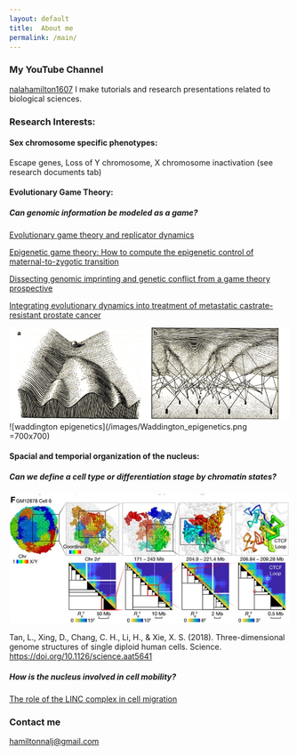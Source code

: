 ```yaml
---
layout: default
title:  About me
permalink: /main/
---
```


### My YouTube Channel
[nalahamilton1607](https://www.youtube.com/channel/UCDNVgS1O-37Fzl20FiNgb2g)
I make tutorials and research presentations related to biological sciences.

### Research Interests:
#### Sex chromosome specific phenotypes: 
Escape genes, Loss of Y chromosome, X chromosome inactivation
(see research documents tab)

#### Evolutionary Game Theory: 
##### Can genomic information be modeled as a game?


[Evolutionary game theory and replicator dynamics](https://www.youtube.com/watch?v=Xp7BAIyQxKE)


[Epigenetic game theory: How to compute the epigenetic control of maternal-to-zygotic transition](https://www.sciencedirect.com/science/article/abs/pii/S157106451630135X)


[Dissecting genomic imprinting and genetic conflict from a game theory prospective](https://pubmed.ncbi.nlm.nih.gov/28159530/)


[Integrating evolutionary dynamics into treatment of metastatic castrate-resistant prostate cancer](https://www.nature.com/articles/s41467-017-01968-5)

<img src="/images/Waddington_epigenetics.png" alt="drawing" width="700"/>
![waddington epigenetics](/images/Waddington_epigenetics.png =700x700)

#### Spacial and temporial organization of the nucleus: 
##### Can we define a cell type or differentiation stage by chromatin states? 


![Fig f in Tan et al. 2028](/images/Sunney.jpg)


Tan, L., Xing, D., Chang, C. H., Li, H., & Xie, X. S. (2018). Three-dimensional genome structures of single diploid human cells. Science. https://doi.org/10.1126/science.aat5641







##### How is the nucleus involved in cell mobility?
[The role of the LINC complex in cell migration](https://www.youtube.com/watch?v=cS5sKqZt71o&t=6s)


### Contact me
[hamiltonnalj@gmail.com](mailto:hamiltonnalj@gmail.com)
